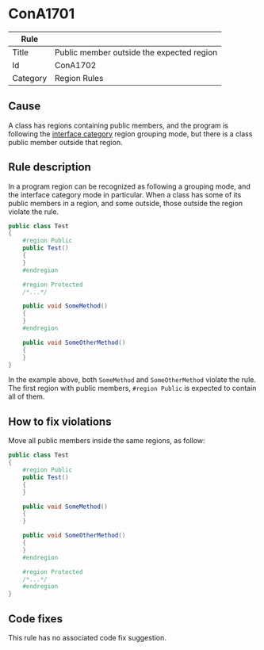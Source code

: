 # ConA1701

Rule | &nbsp;
------------ | -------------
Title | Public member outside the expected region
Id | ConA1702
Category | Region Rules

## Cause

A class has regions containing public members, and the program is following the [interface category](RegionGroupingModes.md) region grouping mode, but there is a class public member outside that region.

## Rule description

In a program region can be recognized as following a grouping mode, and the interface category mode in particular. When a class has some of its public members in a region, and some outside, those outside the region violate the rule.
 
````csharp
public class Test
{
    #region Public
    public Test()
    {
    }
    #endregion

    #region Protected
    /*...*/

    public void SomeMethod()
    {
    }
    #endregion

    public void SomeOtherMethod()
    {
    }
}
````

In the example above, both `SomeMethod` and `SomeOtherMethod` violate the rule. The first region with public members, `#region Public` is expected to contain all of them.

## How to fix violations

Move all public members inside the same regions, as follow:
 
````csharp
public class Test
{
    #region Public
    public Test()
    {
    }

    public void SomeMethod()
    {
    }

    public void SomeOtherMethod()
    {
    }
    #endregion

    #region Protected
    /*...*/
    #endregion
}
````

## Code fixes

This rule has no associated code fix suggestion.
